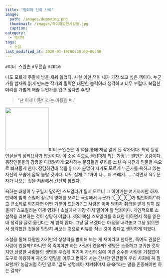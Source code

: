 ```yaml
---
title: "범죄와 단죄 사이"
image: 
  path: /images/dummyimg.png
  thumbnail: /images/죽여마땅한사람들.jpg
  caption:
category:
  - 책리뷰
tags:
  - 소설
last_modified_at: 2020-03-19T00:30:00+09:00
---
```


<kbd>#피터 스완슨</kbd> <kbd>#푸른숲</kbd> <kbd>#2016</kbd>

나도 모르게 주말에 밤을 새워 읽었다. 사실 이런 책이 내가 가장 쓰고 싶은 책이다. 누군가를 밤새워 읽게 만드는 작가의 필력은 대단한 능력이라 생각하고 너무 부럽다. 복잡한 머리를 가볍게 해줄 무언가를 읽고 싶다면 추천!

> “난 이제 미란다라는 이름을 써.”

<img src="https://img.ridicdn.net/cover/2189000079/xxlarge" style="width: 140px" class="align-right" alt=""/>피터 스완슨은 이 책을 통해 처음 알게 된 작가이다. 특히 등장인물들의 심리묘사가 압권이다. 이 소설 속으로 몰입하게 되는 가장 큰 원인은 공감이다. 등장인물들의 감정을 디테일하게 묘사하는 문장들은 우리를 소설 속 사건과 인물들 속으로 빠져들게 한다. 장담하건대 책을 읽다가 분명히 자기도 모르게 누군가를 욕하고 있는 자신의 모습에 깜짝 놀랄 것이다. 나도 실제로 "아이 나... 저 쓰레기……."라면서 육두문자가 나오는 것을 혀끝에서 간신히 참았다. 

욕하는 대상이 누구일지 말하면 스포일러가 될지 모르니 그 이야기는 여기까지만 하자. 만약에 범죄 스릴러 장르의 영화를 보려는 극장에서 누군가 "◯◯◯가 범인이야!"라고 큰소리로 외친다면 어떤 기분이 드는가? 그 사람은 아마 범죄자 취급을 받게 되지 않을까? 스포일러는 이제 영화나 소설에서 가장 하지 말아야 할 범죄이다. 개인적으로 소설책을 리뷰하는 것이 상당히 어렵다. 책의 핵심 스포일러를 최대한 피하면서 책을 읽은 내 생각을 글로 옮긴다는 게 쉽지 않다. 그냥 잘 쓰겠다는 마음을 내려놓고 그냥 읽으면서 생각했던 것들을 담담히 써보는 것으로 리뷰를 적는 것이 좋다고 생각하게 되었다.

소설을 통해 다양한 자기만의 상상력을 발휘해 보는 게 재미라고 한다면, 죽여도 괜찮은 사람이 있을까? 아니면 꼭 죽여야만 하는 사람이 있을까? 생명은 소중하고 고귀한 것이지만 선량한 사람들의 생명을 우습게 여기며 자신의 삶에 이런 순수한 사람을 거침없이 도구로 이용하며 자신의 영달을 이루고 편하게 사는 간사한 인간들이 우리 사회에 꼭 필요할까? 농담처럼 하던 말로 "암도 생명체야 지켜줘야지 😆😂"라는 말을 존중해야만 하는 걸까?